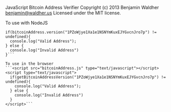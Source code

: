 JavaScript Bitcoin Address Verifier
Copyright (c) 2013 Benjamin Waldher <benjamin@waldher.us>
Licensed under the MIT license.

To use with NodeJS
```var bitcoinAddress = require('./bitcoinAddress.js');
if(bitcoinAddress.version("1PZoWjye1Xa1e1NSNYmKuxEJYGvcnJro7p") != undefined){
  console.log("Valid Address");
} else {
  console.log("Invalid Address")
}```

To use in the browser
```<script src="bitcoinAddress.js" type="text/javascript"></script>
<script type="text/javascript">
  if(getBitcoinAddressVersion("1PZoWjye1Xa1e1NSNYmKuxEJYGvcnJro7p") != undefined){
    console.log("Valid Address");
  } else {
    console.log("Invalid Address")
  }
</script>```
